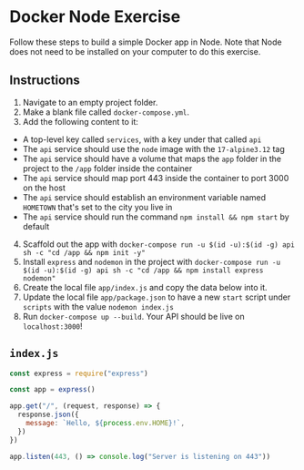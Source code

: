 # Docker Node Exercise

Follow these steps to build a simple Docker app in Node. Note that Node does not need to be installed on your computer to do this exercise.

## Instructions

1. Navigate to an empty project folder.
2. Make a blank file called `docker-compose.yml`.
3. Add the following content to it:
  * A top-level key called `services`, with a key under that called `api`
  * The `api` service should use the `node` image with the `17-alpine3.12` tag
  * The `api` service should have a volume that maps the `app` folder in the project to the `/app` folder inside the container
  * The `api` service should map port 443 inside the container to port 3000 on the host
  * The `api` service should establish an environment variable named `HOMETOWN` that's set to the city you live in
  * The `api` service should run the command `npm install && npm start` by default
4. Scaffold out the app with `docker-compose run -u $(id -u):$(id -g) api sh -c "cd /app && npm init -y"`
5. Install `express` and `nodemon` in the project with `docker-compose run -u $(id -u):$(id -g) api sh -c "cd /app && npm install express nodemon"`
6. Create the local file `app/index.js` and copy the data below into it.
7. Update the local file `app/package.json` to have a new `start` script under `scripts` with the value `nodemon index.js`
8. Run `docker-compose up --build`. Your API should be live on `localhost:3000`!

## `index.js`

```js
const express = require("express")

const app = express()

app.get("/", (request, response) => {
  response.json({
    message: `Hello, ${process.env.HOME}!`,
  })
})

app.listen(443, () => console.log("Server is listening on 443"))
```
